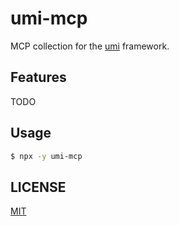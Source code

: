 # umi-mcp

MCP collection for the [umi](https://github.com/umijs/umi) framework.

## Features

TODO

## Usage

```bash
$ npx -y umi-mcp
```

## LICENSE

[MIT](LICENSE)
